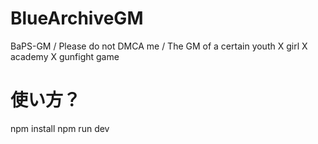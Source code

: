 # BlueArchiveGM
BaPS-GM / Please do not DMCA me / The GM of a certain youth X girl X academy X gunfight game

# 使い方？
npm install
npm run dev
